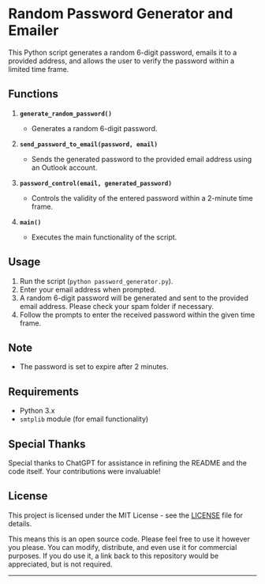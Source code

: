 # Random Password Generator and Emailer

This Python script generates a random 6-digit password, emails it to a provided address, and allows the user to verify the password within a limited time frame.

## Functions

1. **`generate_random_password()`**
   - Generates a random 6-digit password.

2. **`send_password_to_email(password, email)`**
   - Sends the generated password to the provided email address using an Outlook account.

3. **`password_control(email, generated_password)`**
   - Controls the validity of the entered password within a 2-minute time frame.

4. **`main()`**
   - Executes the main functionality of the script.
   
## Usage

1. Run the script (`python password_generator.py`).
2. Enter your email address when prompted.
3. A random 6-digit password will be generated and sent to the provided email address. Please check your spam folder if necessary.
4. Follow the prompts to enter the received password within the given time frame.

## Note

- The password is set to expire after 2 minutes.

## Requirements

- Python 3.x
- `smtplib` module (for email functionality)

## Special Thanks

Special thanks to ChatGPT for assistance in refining the README and the code itself. 
Your contributions were invaluable!

## License

This project is licensed under the MIT License - see the [LICENSE](LICENSE) file for details.

This means this is an open source code. Please feel free to use it however you please. You can modify, distribute, and even use it for commercial purposes. If you do use it, a link back to this repository would be appreciated, but is not required.

---
